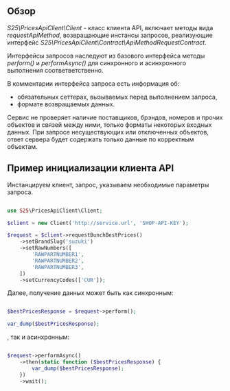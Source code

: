 ## Обзор

_S25\PricesApiClient\Client_ - класс клиента API, включает методы вида _requestApiMethod_,
возвращающие инстансы запросов, реализующие интерфейс _S25\PricesApiClient\Contract\ApiMethodRequestContract_.

Интерфейсы запросов наследуют из базового интерфейса методы _perform()_ и _performAsync()_
для синхронного и асинхронного выполнения соответветственно.

В комментарии интерфейса запроса есть информация об:
* обязательных сеттерах, вызываемых перед выполнением запроса,
* формате возвращаемых данных.

Сервис не проверяет наличие поставщиков, брэндов, номеров и прочих объектов и связей между ними,
 только форматы некоторых входных данных.
При запросе несуществующих или отключенных объектов,
 ответ сервера будет содержать только данные по корректным объектам. 

## Пример инициализации клиента API

Инстанцируем клиент, запрос, указываем необходимые параметры запроса.

```php

use S25\PricesApiClient\Client;

$client = new Client('http://service.url', 'SHOP-API-KEY');

$request = $client->requestBunchBestPrices()
    ->setBrandSlug('suzuki')
    ->setRawNumbers([
        'RAWPARTNUMBER1',
        'RAWPARTNUMBER2',
        'RAWPARTNUMBER3',
    ])
    ->setCurrencyCodes(['CUR']);

```

Далее, получение данных может быть как синхронным:

```php

$bestPricesResponse = $request->perform();

var_dump($bestPricesResponse);

```

, так и асинхронным:

```php

$request->performAsync()
    ->then(static function ($bestPricesResponse) {
        var_dump($bestPricesResponse);
    })
    ->wait();

```